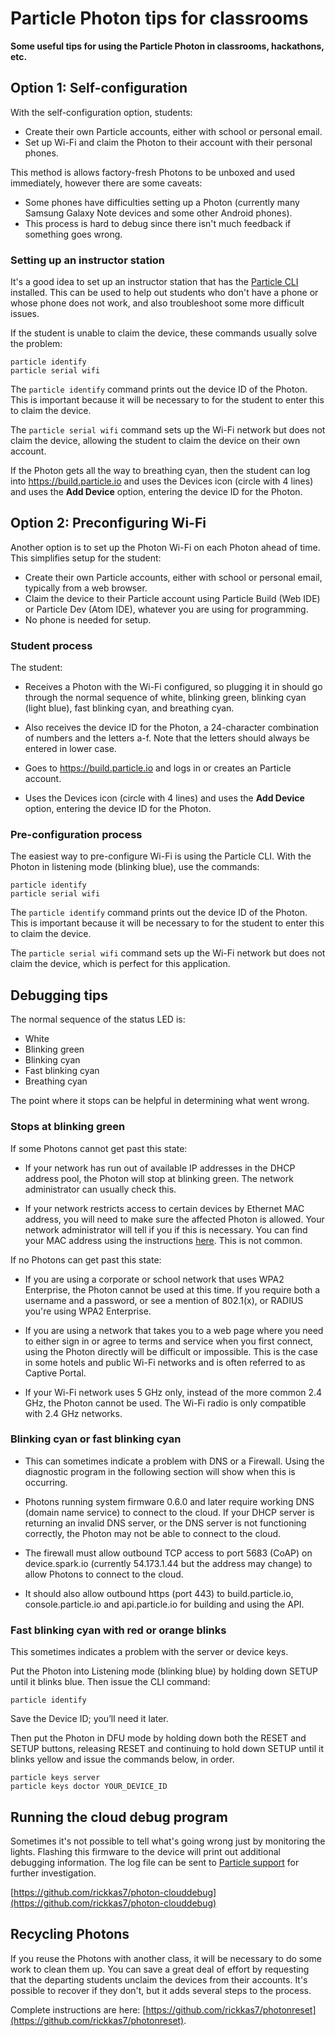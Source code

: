 # Particle Photon tips for classrooms

**Some useful tips for using the Particle Photon in classrooms, hackathons, etc.**

## Option 1: Self-configuration

With the self-configuration option, students:

- Create their own Particle accounts, either with school or personal email.
- Set up Wi-Fi and claim the Photon to their account with their personal phones.

This method is allows factory-fresh Photons to be unboxed and used immediately, however there are some caveats:

- Some phones have difficulties setting up a Photon (currently many Samsung Galaxy Note devices and some other Android phones).
- This process is hard to debug since there isn't much feedback if something goes wrong.


### Setting up an instructor station

It's a good idea to set up an instructor station that has the [Particle CLI](https://docs.particle.io/guide/tools-and-features/cli/photon/) installed. This can be used to help out students who don't have a phone or whose phone does not work, and also troubleshoot some more difficult issues.


If the student is unable to claim the device, these commands usually solve the problem:

```
particle identify
particle serial wifi
```

The `particle identify` command prints out the device ID of the Photon. This is important because it will be necessary to for the student to enter this to claim the device. 

The `particle serial wifi` command sets up the Wi-Fi network but does not claim the device, allowing the student to claim the device on their own account.

If the Photon gets all the way to breathing cyan, then the student can log into https://build.particle.io and uses the Devices icon (circle with 4 lines) and uses the **Add Device** option, entering the device ID for the Photon.


## Option 2: Preconfiguring Wi-Fi

Another option is to set up the Photon Wi-Fi on each Photon ahead of time. This simplifies setup for the student:

- Create their own Particle accounts, either with school or personal email, typically from a web browser.
- Claim the device to their Particle account using Particle Build (Web IDE) or Particle Dev (Atom IDE), whatever you are using for programming.
- No phone is needed for setup.

### Student process

The student:

- Receives a Photon with the Wi-Fi configured, so plugging it in should go through the normal sequence of white, blinking green, blinking cyan (light blue), fast blinking cyan, and breathing cyan.

- Also receives the device ID for the Photon, a 24-character combination of numbers and the letters a-f. Note that the letters should always be entered in lower case.

- Goes to https://build.particle.io and logs in or creates an Particle account.

- Uses the Devices icon (circle with 4 lines) and uses the **Add Device** option, entering the device ID for the Photon.

### Pre-configuration process

The easiest way to pre-configure Wi-Fi is using the Particle CLI. With the Photon in listening mode (blinking blue), use the commands:

```
particle identify
particle serial wifi
```

The `particle identify` command prints out the device ID of the Photon. This is important because it will be necessary to for the student to enter this to claim the device. 

The `particle serial wifi` command sets up the Wi-Fi network but does not claim the device, which is perfect for this application.


## Debugging tips

The normal sequence of the status LED is:

- White
- Blinking green
- Blinking cyan
- Fast blinking cyan
- Breathing cyan

The point where it stops can be helpful in determining what went wrong.

### Stops at blinking green

If some Photons cannot get past this state:

- If your network has run out of available IP addresses in the DHCP address pool, the Photon will stop at blinking green. The network administrator can usually check this.

- If your network restricts access to certain devices by Ethernet MAC address, you will need to make sure the affected Photon is allowed. Your network administrator will tell if you if this is necessary. You can find your MAC address using the instructions [here](https://github.com/rickkas7/particle_notes/tree/master/blinking-green). This is not common.

If no Photons can get past this state:

- If you are using a corporate or school network that uses WPA2 Enterprise, the Photon cannot be used at this time. If you require both a username and a password, or see a mention of 802.1(x), or RADIUS you're using WPA2 Enterprise.

- If you are using a network that takes you to a web page where you need to either sign in or agree to terms and service when you first connect, using the Photon directly will be difficult or impossible. This is the case in some hotels and public Wi-Fi networks and is often referred to as Captive Portal.

- If your Wi-Fi network uses 5 GHz only, instead of the more common 2.4 GHz, the Photon cannot be used. The Wi-Fi radio is only compatible with 2.4 GHz networks.

### Blinking cyan or fast blinking cyan

- This can sometimes indicate a problem with DNS or a Firewall. Using the diagnostic program in the following section will show when this is occurring.

- Photons running system firmware 0.6.0 and later require working DNS (domain name service) to connect to the cloud. If your DHCP server is returning an invalid DNS server, or the DNS server is not functioning correctly, the Photon may not be able to connect to the cloud.

- The firewall must allow outbound TCP access to port 5683 (CoAP) on device.spark.io (currently 54.173.1.44 but the address may change) to allow Photons to connect to the cloud. 

- It should also allow outbound https (port 443) to build.particle.io, console.particle.io and api.particle.io for building and using the API.

### Fast blinking cyan with red or orange blinks

This sometimes indicates a problem with the server or device keys.

Put the Photon into Listening mode (blinking blue) by holding down SETUP until it blinks blue. Then issue the CLI command:

```
particle identify
```

Save the Device ID; you’ll need it later.

Then put the Photon in DFU mode by holding down both the RESET and SETUP buttons, releasing RESET and continuing to hold down SETUP until it blinks yellow and issue the commands below, in order.

```
particle keys server
particle keys doctor YOUR_DEVICE_ID
```

## Running the cloud debug program

Sometimes it's not possible to tell what's going wrong just by monitoring the lights. Flashing this firmware to the device will print out additional debugging information. The log file can be sent to [Particle support](http://support.particle.io) for further investigation.

[https://github.com/rickkas7/photon-clouddebug](https://github.com/rickkas7/photon-clouddebug)


## Recycling Photons

If you reuse the Photons with another class, it will be necessary to do some work to clean them up. You can save a great deal of effort by requesting that the departing students unclaim the devices from their accounts. It's possible to recover if they don't, but it adds several steps to the process.

Complete instructions are here: [https://github.com/rickkas7/photonreset](https://github.com/rickkas7/photonreset).

